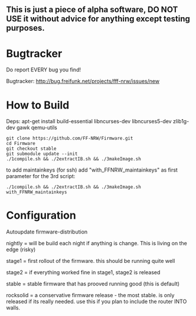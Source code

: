 
## This is just a piece of alpha software, DO NOT USE it without advice for anything except testing purposes.

# Bugtracker

Do report EVERY bug you find!

Bugtracker: http://bug.freifunk.net/projects/fff-nrw/issues/new


# How to Build

Deps:
apt-get install build-essential libncurses-dev libncurses5-dev zlib1g-dev gawk qemu-utils

`git clone https://github.com/FF-NRW/Firmware.git`  
`cd Firmware`  
`git checkout stable`  
`git submodule update --init`  
`./1compile.sh && ./2extractIB.sh && ./3makeImage.sh`  

to add maintainkeys (for ssh) add "with_FFNRW_maintainkeys" as first parameter for the 3rd script:

`./1compile.sh && ./2extractIB.sh && ./3makeImage.sh with_FFNRW_maintainkeys`  

# Configuration
Autoupdate firmware-distribution

nightly = will be build each night if anything is change. This is living on the edge (risky)

stage1 = first rollout of the firmware. this should be running quite well

stage2 = if everything worked fine in stage1, stage2 is released

stable = stable firmware that has prooved running good (this is default)

rocksolid = a conservative firmware release - the most stable. is only released if its really needed. use this if you plan to include the router INTO walls.

